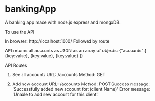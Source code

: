 # bankingApp
A banking app made with node.js express and mongoDB.

To use the API

In browser: http://localhost:1000/
Followed by route

API returns all accounts as JSON as an array of objects:
{"accounts":[
  {key:value},
  {key:value},
  {key:value}
]}

API Routes
1. See all accounts
URL: /accounts
Method: GET

2. Add new account
URL: /accounts
Method: POST
Success message: 'Successfully added new account for: (client Name)'
Error message: 'Unable to add new account for this client.'
